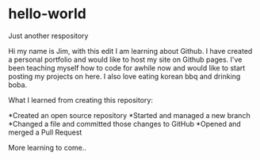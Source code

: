 # hello-world
Just another respository

Hi my name is Jim, with this edit I am learning about Github. I have created a personal portfolio and would like to host my site on Github pages. I've been teaching myself how to code for awhile now and would like to start posting my projects on here. I also love eating korean bbq and drinking boba. 

What I learned from creating this repository: 

*Created an open source repository
*Started and managed a new branch
*Changed a file and committed those changes to GitHub
*Opened and merged a Pull Request


More learning to come..
